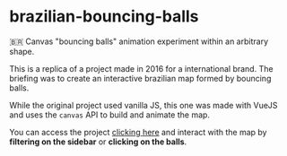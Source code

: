 # brazilian-bouncing-balls
🇧🇷 Canvas "bouncing balls" animation experiment within an arbitrary shape.

This is a replica of a project made in 2016 for a international brand.
The briefing was to create an interactive brazilian map formed by bouncing balls.

While the original project used vanilla JS, this one was made with VueJS and uses the `canvas` API to build and animate the map.

You can access the project [clicking here](https://filipemerker.github.io/brazillian-bouncing-balls/) and interact with the map by **filtering on the sidebar** or **clicking on the balls**.
